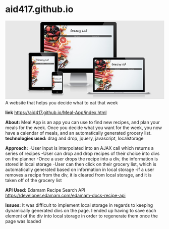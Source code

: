 # aid417.github.io

![img](images/responsive.png)
A website that helps you decide what to eat that week

**link**
https://aid417.github.io/Meal-App/index.html

**About:**
Meal App is an app you can use to find new recipes, and plan your meals for the week. Once you decide what you want for the week, you now have a calendar of meals, and an automatically generated grocery list.
**technologies used:**
drag and drop, jquery, javascript, localstorage

**Approach:**
-User input is interpolated into an AJAX call which returns a series of recipes
-User can drop and drop recipes of their choice into divs on the planner
-Once a user drops the recipe into a div, the information is stored in local storage
-User can then click on their grocery list, which is automatically generated based on information in local storage
-if a user removes a recipe from the div, it is cleared from local storage, and it is taken off of the grocery list

**API Used:**
Edamam Recipe Search API
https://developer.edamam.com/edamam-docs-recipe-api

**Issues:**
It was difficult to implement local storage in regards to keeping dynamically generated divs on the page. I ended up having to save each element of the div into local storage in order to regenerate them once the page was loaded

